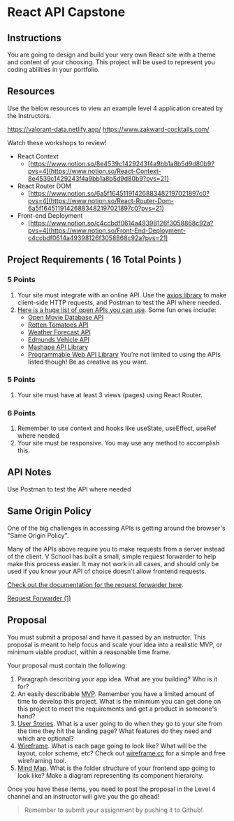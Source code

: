 # React API Capstone

## Instructions

You are going to design and build your very own React site with a theme and content of your choosing. This project will be used to represent you coding abilities in your portfolio.

## Resources

Use the below resources to view an example level 4 application created by the Instructors.

https://valorant-data.netlify.app/
https://www.zakward-cocktails.com/

Watch these workshops to review!

- React Context
    - [https://www.notion.so/8e4539c1429243f4a9bb1a8b5d9d80b9?pvs=4](https://www.notion.so/React-Context-8e4539c1429243f4a9bb1a8b5d9d80b9?pvs=21)
- React Router DOM
    - [https://www.notion.so/6a5f16451191426883482197021897c0?pvs=4](https://www.notion.so/React-Router-Dom-6a5f16451191426883482197021897c0?pvs=21)
- Front-end Deployment
    - [https://www.notion.so/c4ccbdf0614a49398126f3058868c92a?pvs=4](https://www.notion.so/Front-End-Deployment-c4ccbdf0614a49398126f3058868c92a?pvs=21)

## Project Requirements  ( 16 Total Points )

### 5 Points

1. Your site must integrate with an online API. Use the [axios library](https://github.com/axios/axios) to make client-side HTTP requests, and Postman to test the API where needed.
2. [Here is a huge list of open APIs you can use](https://github.com/toddmotto/public-apis). Some fun ones include:
    - [Open Movie Database API](http://www.omdbapi.com/)
    - [Rotten Tomatoes API](http://developer.rottentomatoes.com/docs)
    - [Weather Forecast API](https://developer.forecast.io/)
    - [Edmunds Vehicle API](http://developer.edmunds.com/api-documentation/vehicle/)
    - [Mashape API Library](https://market.mashape.com/explore)
    - [Programmable Web API Library](http://www.programmableweb.com/apis/directory)
    You’re not limited to using the APIs listed though! Be as creative as you want.

### 5 Points

1. Your site must have at least 3 views (pages) using React Router.

### 6 Points

1. Remember to use context and hooks like useState, useEffect, useRef where needed
2. Your site must be responsive. You may use any method to accomplish this.

## API Notes

Use Postman to test the API where needed

## Same Origin Policy

One of the big challenges in accessing APIs is getting around the browser's "Same Origin Policy". 

Many of the APIs above require you to make requests from a server instead of the client. V School has built a small, simple request forwarder to help make this process easier. It may not work in all cases, and should only be used if you know your API of choice doesn't allow frontend requests.

[Check out the documentation for the request forwarder here](https://coursework.vschool.io/v-school-request-forwarding-cors-documentation/).

[Request Forwarder (1)](https://www.notion.so/Request-Forwarder-1-ca35dbaa48784f05aaa8bafd6971b690?pvs=21)

## Proposal

You must submit a proposal and have it passed by an instructor. This proposal is meant to help focus and scale your idea into a realistic MVP, or minimum viable product, within a reasonable time frame.

Your proposal must contain the following:

1. Paragraph describing your app idea. What are you building? Who is it for?
2. An easily describable [MVP](https://en.wikipedia.org/wiki/Minimum_viable_product). Remember you have a limited amount of time to develop this project. What is the minimum you can get done on this project to meet the requirements and get a product in someone's hand?
3. [User Stories](https://www.mountaingoatsoftware.com/agile/user-stories). What is a user going to do when they go to your site from the time they hit the landing page? What features do they need and which are optional?
4. [Wireframe](https://uxmastery.com/wireframing-for-beginners/). What is each page going to look like? What will be the layout, color scheme, etc? Check out [wireframe.cc](https://wireframe.cc/) for a simple and free wireframing tool.
5. [Mind Map](https://www.mindmup.com/). What is the folder structure of your frontend app going to look like? Make a diagram representing its component hierarchy.

Once you have these items, you need to post the proposal in the Level 4 channel and an instructor will give you the go ahead!

> Remember to submit your assignment by pushing it to Github!